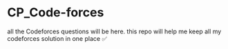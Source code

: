 # CP_Code-forces
all the Codeforces questions will be here. 
this repo will help me keep all my codeforces solution in one place ✅
